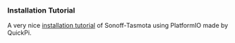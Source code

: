### Installation Tutorial

A very nice [installation tutorial](https://youtu.be/n4MDRm2yAJg) of Sonoff-Tasmota using PlatformIO made by QuickPi.